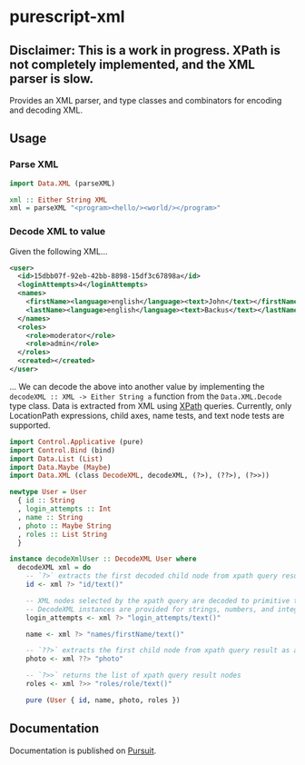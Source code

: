 # purescript-xml

## Disclaimer: This is a work in progress. XPath is not completely implemented, and the XML parser is slow.

Provides an XML parser, and type classes and combinators for encoding and decoding XML.

## Usage

### Parse XML

```purescript
import Data.XML (parseXML)

xml :: Either String XML
xml = parseXML "<program><hello/><world/></program>"
```

### Decode XML to value

Given the following XML...

```xml
<user>
  <id>15dbb07f-92eb-42bb-8898-15df3c67898a</id>
  <loginAttempts>4</loginAttempts>
  <names>
    <firstName><language>english</language><text>John</text></firstName>
    <lastName><language>english</language><text>Backus</text></lastName>
  </names>
  <roles>
    <role>moderator</role>
    <role>admin</role>
  </roles>
  <created></created>
</user>
```

... We can decode the above into another value by implementing the `decodeXML
:: XML -> Either String a` function from the `Data.XML.Decode` type class.
Data is extracted from XML using [XPath](https://en.wikipedia.org/wiki/XPath)
queries. Currently, only LocationPath expressions, child axes, name tests, and
text node tests are supported.

```purescript
import Control.Applicative (pure)
import Control.Bind (bind)
import Data.List (List)
import Data.Maybe (Maybe)
import Data.XML (class DecodeXML, decodeXML, (?>), (??>), (?>>))

newtype User = User
  { id :: String
  , login_attempts :: Int
  , name :: String
  , photo :: Maybe String
  , roles :: List String
  }

instance decodeXmlUser :: DecodeXML User where
  decodeXML xml = do
    -- `?>` extracts the first decoded child node from xpath query results
    id <- xml ?> "id/text()"

    -- XML nodes selected by the xpath query are decoded to primitive types, in this case integer.
    -- DecodeXML instances are provided for strings, numbers, and integers.
    login_attempts <- xml ?> "login_attempts/text()"

    name <- xml ?> "names/firstName/text()"

    -- `??>` extracts the first child node from xpath query result as a maybe value
    photo <- xml ??> "photo"

    -- `?>>` returns the list of xpath query result nodes
    roles <- xml ?>> "roles/role/text()"

    pure (User { id, name, photo, roles })
```

## Documentation

Documentation is published on [Pursuit](https://pursuit.purescript.org/packages/purescript-xml).
